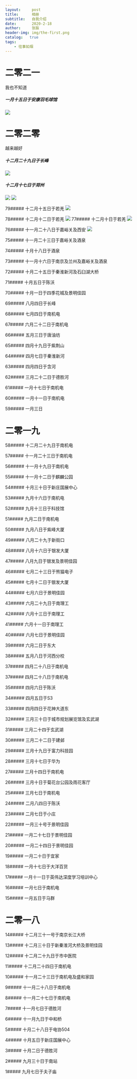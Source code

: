 ```yaml
---
layout:     post
title:      相册
subtitle:   自我介绍
date:       2020-2-18
author:     张振
header-img: img/the-first.png
catalog:   true
tags:
    - 往事如烟
---
```

# 二零二一
我也不知道

##### 一月十五日于安康羽毛球馆
![]({{site.baseurl}}/img/82/5B2675999669FECE9583AAC110F1532D.jpg)

# 二零二零
越来越好

##### 十二月二十九日于长峰
![]({{site.baseurl}}/img/2020/81/8CE9D906469F9E36078FF49DD8556B52.jpg)

##### 十二月十七日于郑州
![]({{site.baseurl}}/img/2020/80/16EFE94CBB0692ABBC6DF7A7127DCB53.jpg)
![]({{site.baseurl}}/img/2020/80/162DAC1DA1D4325D09B61DCEAE35726D2.jpg)

79##### 十二月十五日于若羌
![]({{site.baseurl}}/img/2020/81/1BDE3B72EE7CAEED1550569AB6F9C9AA.jpg)

78##### 十二月十二日于若羌
![]({{site.baseurl}}/img/2020/81/1BDE3B72EE7CAEED1550569AB6F9C9AA.jpg)
77##### 十二月十日于若羌
![]({{site.baseurl}}/img/2020/81/1BDE3B72EE7CAEED1550569AB6F9C9AA.jpg)

76##### 十一月二十八日于嘉峪关及西安
![]({{site.baseurl}}/img/2020/81/1BDE3B72EE7CAEED1550569AB6F9C9AA.jpg)

75##### 十一月二十三日于嘉峪关及酒泉

74##### 十月十八日于酒泉

73##### 十一月十六日于南京及兰州及嘉峪关及酒泉

72##### 十月二十五日于秦淮新河及石臼湖大桥

71##### 十月五日于陈沃

70##### 十月一日于四季花城及景明佳园

69##### 八月四日于长峰

68##### 七月四日于南机电

67##### 六月二十二日于南机电

66##### 五月三日于唐油坊

65##### 四月十九日于紫荆山

64##### 四月七日于秦淮新河

63##### 四月四日于含河

62##### 三月二十二日于德胜河

61##### 一月十七日于南机电

60##### 一月十一日于南机电

59##### 一月三日

# 二零一九

58##### 十二月二十九日于南机电

57##### 十一月二十三日于南机电

56##### 十一月十九日于南机电

55##### 十一月十二日于麒麟公园

54##### 十月三十日于新庄国展中心

53##### 九月十六日于南机电

52##### 九月十三日于科技馆

51##### 九月二日于南机电

50##### 九月八日于紫峰大厦

49##### 八月二十九于新街口

48##### 八月十六日于银发大厦

47##### 八月九日于银发及景明佳园

46##### 七月二十三日于熊猫电子

45##### 七月十二日于银发大厦

44##### 七月六日于景明佳园

43##### 六月二十九日于南理工

42##### 六月十三日于南理工

41##### 六月十一日于南理工

40##### 六月七日于景明佳园

39##### 六月二日于东大

38##### 五月八日于河西分校

37##### 四月二十八日于南机电

37##### 四月二十八日于南机电

35##### 四月六日于陈沃

34##### 四月五日于S3

33##### 四月四日于花神大道东

32##### 三月三十日于城市规划展览馆及玄武湖

31##### 三月二十四于玄武湖

30##### 三月二十二日于建邺

29##### 三月十九日于富力科技园

28##### 三月十七日于华为

27##### 三月十四日于南机电

26##### 三月十日于菊花台公园及雨花客厅

25##### 三月七日于南机电

24##### 二月八四日于陈沃

23##### 二月七日于小庄

22##### 一月三十号于景明佳园

21##### 一月二十七日于景明佳园

20##### 一月二十四日于景明佳园

19##### 一月二十日于宜家

18##### 一月十七日于大洋百货

17##### 一月十一日于英伟达深度学习培训中心

16##### 一月七日于南机电

15##### 一月五日于马群

# 二零一八

14##### 十二月三十一号于南京长江大桥

13##### 十二月三十日于新秦淮河大桥及景明佳园

12##### 十二月二十九日于市中医院

11##### 十二月二十四日于南机电

10##### 十一月二十三日于南机电及盛和家园

9##### 十一月二十八日于南机电

8##### 十一月二十七日于南机电

7##### 十一月七日于德胜河

6##### 十一月九日于中和桥

5##### 十月二十八日于电协504

4##### 十月五日于新庄国展中心

3##### 十月二日于德胜河

2##### 九月三十日于南站

1##### 九月七日于夫子庙



